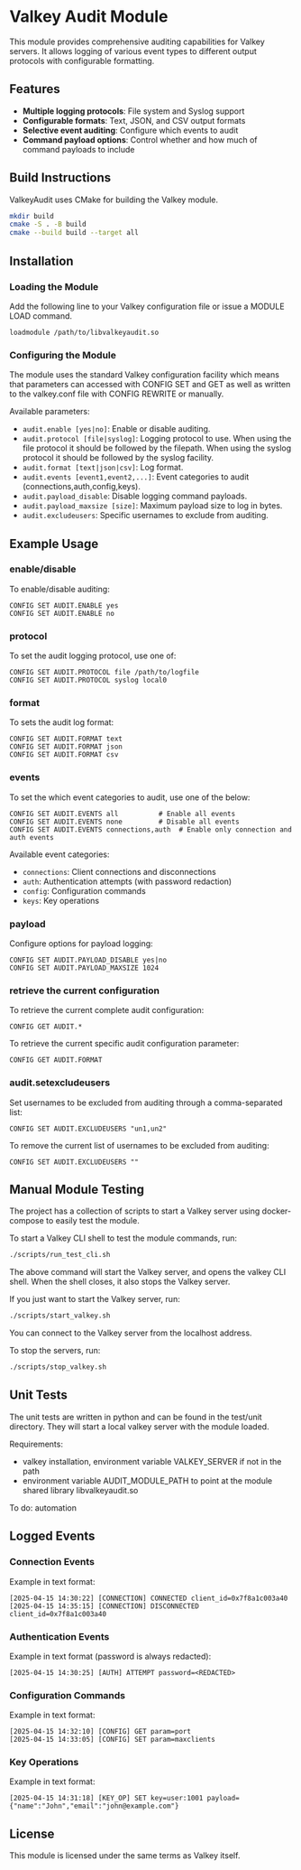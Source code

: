 # Valkey Audit Module

This module provides comprehensive auditing capabilities for Valkey servers. It allows logging of various event types to different output protocols with configurable formatting.

## Features

- **Multiple logging protocols**: File system and Syslog support
- **Configurable formats**: Text, JSON, and CSV output formats
- **Selective event auditing**: Configure which events to audit
- **Command payload options**: Control whether and how much of command payloads to include

## Build Instructions

ValkeyAudit uses CMake for building the Valkey module.

```bash
mkdir build
cmake -S . -B build
cmake --build build --target all
```
## Installation

### Loading the Module

Add the following line to your Valkey configuration file or issue a MODULE LOAD command.

```
loadmodule /path/to/libvalkeyaudit.so
```

### Configuring the Module
The module uses the standard Valkey configuration facility which means that parameters can accessed with CONFIG SET and GET as well as written to the valkey.conf file with CONFIG REWRITE or manually.

Available parameters:
- `audit.enable [yes|no]`: Enable or disable auditing.
- `audit.protocol [file|syslog]`: Logging protocol to use. 
    When using the file protocol it should be followed by the filepath.
    When using the syslog protocol it should be followed by the syslog facility.
- `audit.format [text|json|csv]`: Log format.
- `audit.events [event1,event2,...]`: Event categories to audit (connections,auth,config,keys).
- `audit.payload_disable`: Disable logging command payloads.
- `audit.payload_maxsize [size]`: Maximum payload size to log in bytes.
- `audit.excludeusers`: Specific usernames to exclude from auditing.

## Example Usage

### enable/disable
To enable/disable auditing:

```
CONFIG SET AUDIT.ENABLE yes
CONFIG SET AUDIT.ENABLE no
```

### protocol

To set the audit logging protocol, use one of:

```
CONFIG SET AUDIT.PROTOCOL file /path/to/logfile
CONFIG SET AUDIT.PROTOCOL syslog local0
```

### format

To sets the audit log format:

```
CONFIG SET AUDIT.FORMAT text
CONFIG SET AUDIT.FORMAT json
CONFIG SET AUDIT.FORMAT csv
```

### events

To set the which event categories to audit, use one of the below: 

```
CONFIG SET AUDIT.EVENTS all          # Enable all events
CONFIG SET AUDIT.EVENTS none         # Disable all events
CONFIG SET AUDIT.EVENTS connections,auth  # Enable only connection and auth events
```

Available event categories:
- `connections`: Client connections and disconnections
- `auth`: Authentication attempts (with password redaction)
- `config`: Configuration commands
- `keys`: Key operations

### payload

Configure options for payload logging:

```
CONFIG SET AUDIT.PAYLOAD_DISABLE yes|no
CONFIG SET AUDIT.PAYLOAD_MAXSIZE 1024
```

### retrieve the current configuration

To retrieve the current complete audit configuration:

```
CONFIG GET AUDIT.*
```

To retrieve the current specific audit configuration parameter:

```
CONFIG GET AUDIT.FORMAT 
```

### audit.setexcludeusers

Set usernames to be excluded from auditing through a comma-separated list:

```
CONFIG SET AUDIT.EXCLUDEUSERS "un1,un2"
```

To remove the current list of usernames to be excluded from auditing:

```
CONFIG SET AUDIT.EXCLUDEUSERS ""
```

## Manual Module Testing

The project has a collection of scripts to start a Valkey server using docker-compose to easily test the module.

To start a Valkey CLI shell to test the module commands, run:

```bash
./scripts/run_test_cli.sh
```

The above command will start the Valkey server, and opens the valkey CLI shell. When the shell closes, it also stops the Valkey server.

If you just want to start the Valkey server, run:

```bash
./scripts/start_valkey.sh
```

You can connect to the Valkey server from the localhost address.

To stop the servers, run:

```bash
./scripts/stop_valkey.sh
```

## Unit Tests

The unit tests are written in python and can be found in the test/unit directory. They will start a local valkey server with the module loaded.

Requirements:
- valkey installation, environment variable VALKEY_SERVER if not in the path
- environment variable AUDIT_MODULE_PATH to point at the module shared library libvalkeyaudit.so
  
To do: automation

## Logged Events

### Connection Events

Example in text format:
```
[2025-04-15 14:30:22] [CONNECTION] CONNECTED client_id=0x7f8a1c003a40
[2025-04-15 14:35:15] [CONNECTION] DISCONNECTED client_id=0x7f8a1c003a40
```

### Authentication Events

Example in text format (password is always redacted):
```
[2025-04-15 14:30:25] [AUTH] ATTEMPT password=<REDACTED>
```

### Configuration Commands

Example in text format:
```
[2025-04-15 14:32:10] [CONFIG] GET param=port
[2025-04-15 14:33:05] [CONFIG] SET param=maxclients
```

### Key Operations

Example in text format:
```
[2025-04-15 14:31:18] [KEY_OP] SET key=user:1001 payload={"name":"John","email":"john@example.com"}
```

## License

This module is licensed under the same terms as Valkey itself.
